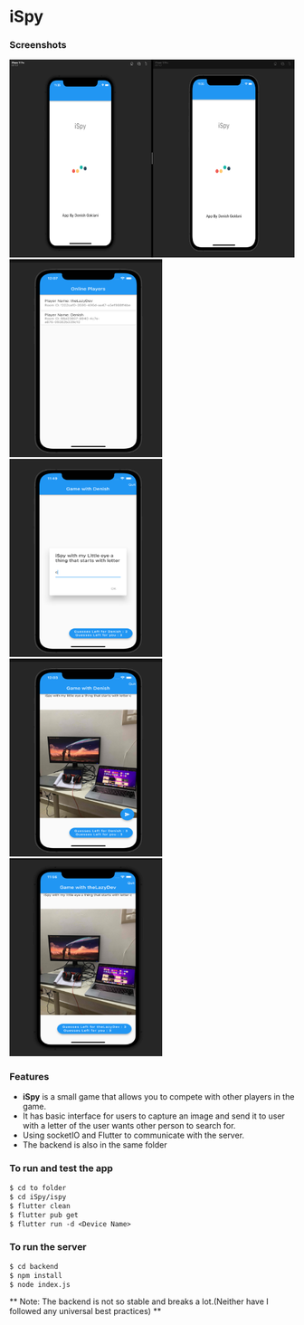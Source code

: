 # iSpy

### Screenshots

 <img src="/ScreenShots/1.png" width=540 height=350 alt="splash screen">
 <img src="/ScreenShots/5.png" width=270 height=350 alt="main screen">
 <img src="/ScreenShots/2.png" width=270 height=350 alt="attach letter dialog">
 <img src="/ScreenShots/4.png" width=270 height=350 alt="competitor screen">
 <img src="/ScreenShots/3.png" width=270 height=350 alt="competitor screen 2">
 
### Features
 - **iSpy** is a small game that allows you to compete with other players in the game.
 - It has basic interface for users to capture an image and send it to user with a letter of the user wants other person to search for.
 - Using socketIO and Flutter to communicate with the server.
 - The backend is also in the same folder

 ### To run and test the app
 ```
 $ cd to folder
 $ cd iSpy/ispy
 $ flutter clean 
 $ flutter pub get
 $ flutter run -d <Device Name>
 ```

 ### To run the server
 ```
 $ cd backend
 $ npm install
 $ node index.js
 ```

** Note: The backend is not so stable and breaks a lot.(Neither have I followed any universal best practices) **
